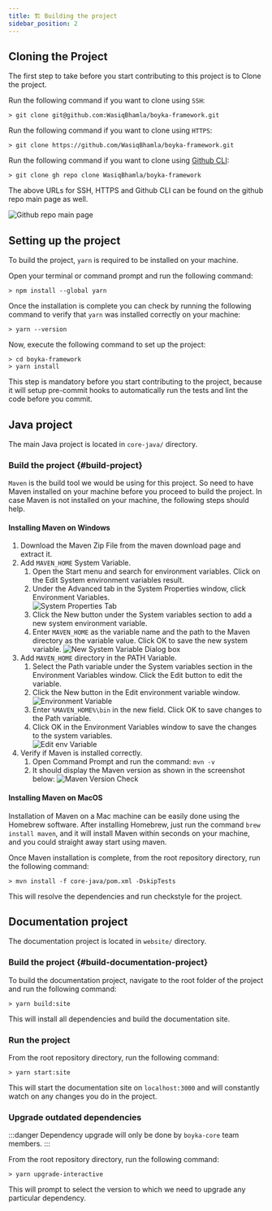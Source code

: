 ```yaml
---
title: 🏗️ Building the project
sidebar_position: 2
---
```


## Cloning the Project

The first step to take before you start contributing to this project is to Clone the project.

Run the following command if you want to clone using `SSH`:

```shell
> git clone git@github.com:WasiqBhamla/boyka-framework.git
```

Run the following command if you want to clone using `HTTPS`:

```shell
> git clone https://github.com/WasiqBhamla/boyka-framework.git
```

Run the following command if you want to clone using [Github CLI][github_cli]:

```shell
> git clone gh repo clone WasiqBhamla/boyka-framework
```

The above URLs for SSH, HTTPS and Github CLI can be found on the github repo main page as well.

![Github repo main page](/img/docs/contributing/gh-repo-main-page.png)

## Setting up the project

To build the project, `yarn` is required to be installed on your machine.

Open your terminal or command prompt and run the following command:

```shell
> npm install --global yarn
```

Once the installation is complete you can check by running the following command to verify that `yarn` was installed correctly on your machine:

```shell
> yarn --version
```

Now, execute the following command to set up the project:

```shell
> cd boyka-framework
> yarn install
```

This step is mandatory before you start contributing to the project, because it will setup pre-commit hooks to automatically run the tests and lint the code before you commit.

## Java project

The main Java project is located in `core-java/` directory.

### Build the project {#build-project}

`Maven` is the build tool we would be using for this project. So need to have Maven installed on your machine before you proceed to build the project.
In case Maven is not installed on your machine, the following steps should help.

#### Installing Maven on Windows

1. Download the Maven Zip File from the maven download page and extract it.
1. Add `MAVEN_HOME` System Variable.
    1. Open the Start menu and search for environment variables. Click on the Edit System environment variables result.
    1. Under the Advanced tab in the System Properties window, click Environment Variables.  
    ![System Properties Tab](/img/docs/contributing/system-properties-window.png)
    1. Click the New button under the System variables section to add a new system environment variable.
    1. Enter `MAVEN_HOME` as the variable name and the path to the Maven directory as the variable value. Click OK to save the new system variable.
    ![New System Variable Dialog box](/img/docs/contributing/new-system-variable.png)
1. Add `MAVEN_HOME` directory in the PATH Variable.
    1. Select the Path variable under the System variables section in the Environment Variables window. Click the Edit button to edit the variable.
    1. Click the New button in the Edit environment variable window.
    ![Environment Variable](/img/docs/contributing/env-variable.png)
    1. Enter `%MAVEN_HOME%\bin` in the new field. Click OK to save changes to the Path variable.
    1. Click OK in the Environment Variables window to save the changes to the system variables.  
    ![Edit env Variable](/img/docs/contributing/edit-env-variable.png)
1. Verify if Maven is installed correctly.
    1. Open Command Prompt and run the command: `mvn -v`
    1. It should display the Maven version as shown in the screenshot below:
    ![Maven Version Check](/img/docs/contributing/command-prompt-mvn-v.png)

#### Installing Maven on MacOS

Installation of Maven on a Mac machine can be easily done using the Homebrew software. 
After installing Homebrew, just run the command `brew install maven`, and it will install Maven within seconds on your machine, and you could straight away start using maven.

Once Maven installation is complete, from the root repository directory, run the following command:

```shell
> mvn install -f core-java/pom.xml -DskipTests
```

This will resolve the dependencies and run checkstyle for the project.

## Documentation project

The documentation project is located in `website/` directory.

### Build the project {#build-documentation-project}

To build the documentation project, navigate to the root folder of the project and run the following command:

```shell
> yarn build:site
```

This will install all dependencies and build the documentation site.

### Run the project

From the root repository directory, run the following command:

```shell
> yarn start:site
```

This will start the documentation site on `localhost:3000` and will constantly watch on any changes you do in the project.

### Upgrade outdated dependencies

:::danger
Dependency upgrade will only be done by `boyka-core` team members.
:::

From the root repository directory, run the following command:

```shell
> yarn upgrade-interactive
```

This will prompt to select the version to which we need to upgrade any particular dependency.

[github_cli]:https://github.com/cli/cli
